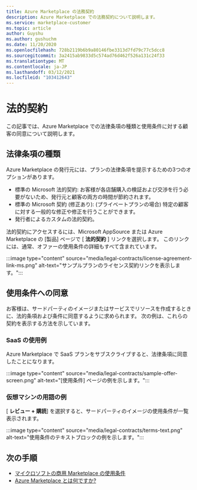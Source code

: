 ```yaml
---
title: Azure Marketplace の法務契約
description: Azure Marketplace での法務契約について説明します。
ms.service: marketplace-customer
ms.topic: article
author: Guyshu
ms.author: gushuchm
ms.date: 11/20/2020
ms.openlocfilehash: 728b2119b6b9a80146fbe3313d7fd79c77c5dcc8
ms.sourcegitcommit: 3a2415ab9833d5c574ad76d462f526a131c24f33
ms.translationtype: MT
ms.contentlocale: ja-JP
ms.lasthandoff: 03/12/2021
ms.locfileid: "103412643"
---
```

# <a name="legal-contracts"></a>法的契約

この記事では、Azure Marketplace での法律条項の種類と使用条件に対する顧客の同意について説明します。

## <a name="types-of-legal-terms"></a>法律条項の種類

Azure Marketplace の発行元には、プランの法律条項を提示するための3つのオプションがあります。

- 標準の Microsoft 法的契約: お客様が各店舗購入の検証および交渉を行う必要がないため、発行元と顧客の両方の時間が節約されます。
- 標準の Microsoft 契約 (修正あり): (プライベートプランの場合) 特定の顧客に対する一般的な修正や修正を行うことができます。
- 発行者によるカスタムの法的契約。

法的契約にアクセスするには、Microsoft AppSource または Azure Marketplace の [製品] ページで [ **法的契約** ] リンクを選択します。 このリンクには、通常、オファーの使用条件の詳細もすべて含まれています。

:::image type="content" source="media/legal-contracts/license-agreement-link-ms.png" alt-text="サンプルプランのライセンス契約リンクを表示します。":::

## <a name="consenting-to-terms-and-conditions"></a>使用条件への同意

お客様は、サードパーティのイメージまたはサービスでリソースを作成するときに、法的条項および条件に同意するように求められます。 次の例は、これらの契約を表示する方法を示しています。

### <a name="saas-example-terms"></a>SaaS の使用例

Azure Marketplace で SaaS プランをサブスクライブすると、法律条項に同意したことになります。

:::image type="content" source="media/legal-contracts/sample-offer-screen.png" alt-text="[使用条件] ページの例を示します。":::

### <a name="virtual-machine-example-terms"></a>仮想マシンの用語の例

[ **レビュー + 購読**] を選択すると、サードパーティのイメージの使用条件が一覧表示されます。

:::image type="content" source="media/legal-contracts/terms-text.png" alt-text="使用条件のテキストブロックの例を示します。":::

## <a name="next-steps"></a>次の手順

- [マイクロソフトの商用 Marketplace の使用条件](https://azure.microsoft.com/support/legal/marketplace-terms/)
- [Azure Marketplace とは何ですか?](azure-marketplace-overview.md) 
